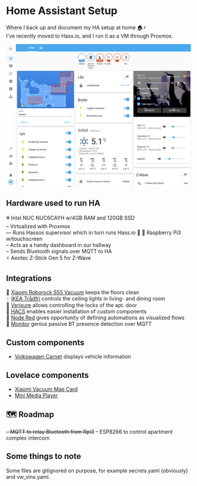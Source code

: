 # Home Assistant Setup 

Where I back up and document my HA setup at home 🏠⚡️  
I've recently moved to Hass.io, and I run it as a VM through Proxmox.

![Screenshot of the main page](https://raw.githubusercontent.com/dahlmo/homeassistant-home/master/img/screenshot1.png)

## Hardware used to run HA 
🖲 Intel NUC NUC6CAYH w/4GB RAM and 120GB SSD  
– Virtualized with Proxmox  
–– Runs Hassos supervisor which in turn runs Hass.io 🐳
🍒 Raspberry Pi3 w/touchscreen  
– Acts as a handy dashboard in our hallway  
– Sends Bluetooth signals over MQTT to HA  
⚡️ Aeotec Z-Stick Gen 5 for Z-Wave

## Integrations 
🧹 [Xiaomi Roborock S55 Vacuum](https://www.home-assistant.io/integrations/vacuum.xiaomi_miio/) keeps the floors clean  
💡 [IKEA Trådfri](https://www.home-assistant.io/integrations/tradfri) controls the ceiling lights in living- and dining room  
🚨 [Verisure](https://www.home-assistant.io/integrations/verisure) allows controlling the locks of the apt. door  
🏡 [HACS](https://github.com/hacs/integration) enables easier installation of custom components  
🔴 [Node Red](https://nodered.org/) gives opportunity of defining automations as visualized flows  
🔵 [Monitor](https://github.com/andrewjfreyer/monitor) genius passive BT presence detection over MQTT

## Custom components
- [Volkswagen Carnet](https://github.com/robinostlund/volkswagencarnet) displays vehicle information

## Lovelace components
- [Xiaomi Vacuum Map Card](https://github.com/PiotrMachowski/lovelace-xiaomi-vacuum-map-card)
- [Mini Media Player](https://github.com/kalkih/mini-media-player)

## 🗺 Roadmap
~~– MQTT to relay Bluetooth from Rpi3~~
– ESP8266 to control apartment complex intercom 

## Some things to note
Some files are gitignored on purpose, for example secrets.yaml (obviously) and vw_vins.yaml.